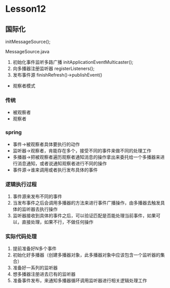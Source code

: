 # Lesson12

## 国际化
initMessageSource();

MessageSource.java


1. 初始化事件监听多路广播
initApplicationEventMulticaster();
2. 向多播器注册监听器
registerListeners();
3. 发布事件源
finishRefresh()->publishEvent()

- 观察者模式

### 传统
- 被观察者
- 观察者

### spring
- 事件->被观察者具体要执行的动作
- 监听器->观察者，肯能存在多个，接受不同的事件来做不同的处理工作
- 多播器->把被观察者遍历观察者通知消息的操作拿出来委托给一个多播器来进行消息通知，或者说通知观察者进行不同的操作
- 事件源->谁来调用或者执行发布具体的事件


### 逻辑执行过程
1. 事件源来发布不同的事件
2. 当发布事件之后会调用多播器的方法来进行事件广播操作，由多播器去触发具体的监听器去执行操作
3. 监听器接收到具体的事件之后，可以验证匹配是否能处理当前事件，如果可以，直接处理，如果不行，不做任何操作

### 实际代码处理
1. 提前准备好N多个事件
2. 初始化好多播器（创建多播器对象，此多播器对象中应该包含一个监听器的集合）
3. 准备好一系列的监听器
4. 想多播器注册进去已有的监听器
5. 准备事件发布，来通知多播器循环调用监听器进行相关逻辑处理工作
